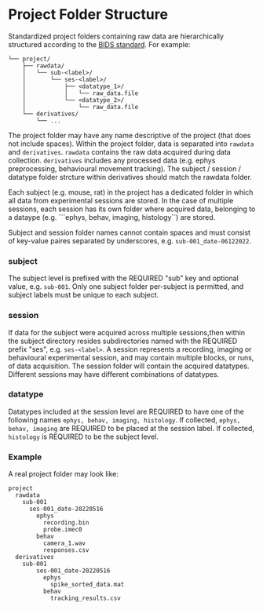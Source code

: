 # Project Folder Structure 

Standardized project folders containing raw data are hierarchically structured according to the 
[BIDS standard](https://bids-specification.readthedocs.io/en/stable/02-common-principles.html). For example:

```
└── project/
    ├── rawdata/
    │   └── sub-<label>/
    │       └── ses-<label>/
    │           ├── <datatype_1>/
    │           │   └── raw_data.file
    │           └── <datatype_2>/
    │               └── raw_data.file  
    └── derivatives/
        └── ...
```

The project folder may have any name descriptive of the project (that does not include spaces). Within the 
project folder, data is separated into ```rawdata``` and ```derivatives```. ```rawdata``` contains the raw
data acquired during data collection. ```derivatives``` includes any processed data (e.g. ephys preprocessing, 
behavioural movement tracking). The subject / session / datatype folder strcture within derivatives should
match the rawdata folder.

Each subject (e.g. mouse, rat) in the project has a dedicated folder in which all data from 
experimental sessions are stored.
In the case of multiple sessions, each session has its own folder where acquired data, belonging to
a dataype (e.g. ```ephys, behav, imaging, histology``) are stored.

Subject and session folder names cannot contain spaces and must consist of key-value paires separated
by underscores, e.g. ``sub-001_date-06122022``. 

### subject
The subject level is prefixed with the REQUIRED "sub" key and optional value, e.g. ```sub-001```. Only one subject
folder per-subject is permitted, and subject labels must be unique to each subject.

### session
If data for the subject were acquired across multiple sessions,then within the subject 
directory resides subdirectories named with the REQUIRED prefix "ses", e.g. ```ses-<label>```. A session represents a recording, 
imaging or behavioural experimental session, and may contain multiple blocks, or runs, of data acquisition.
The session folder will contain the acquired datatypes. Different sessions may have different combinations of datatypes.

### datatype
Datatypes included at the session level are REQUIRED to have one of the following names ```ephys, behav, imaging, histology```.
If collected, ```ephys, behav, imaging``` are REQUIRED to be placed at the session label. 
If collected, ```histology``` is REQUIRED to be the subject level. 

### Example
A real project folder may look like: 
```
project
  rawdata
    sub-001
      ses-001_date-20220516
        ephys
          recording.bin
          probe.imec0
        behav
          camera_1.wav 
          responses.csv 
  derivatives
    sub-001
        ses-001_date-20220516
          ephys
            spike_sorted_data.mat
          behav
            tracking_results.csv
```
